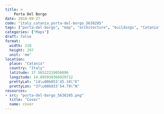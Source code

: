 ```yaml
---
title: > 
    Porta Del Borgo
date: 2018-09-27
code: "italy_catania_porta-del-borgo_5638205"
tags: ["porta-del-borgo", "map", "architecture", "buildings", "Catania", "Italy"]
categories: ["Maps"]
draft: false
format:
  width: 210
  height: 297
  unit: 'mm'
location:
  place: "Catania"
  country: "Italy"
  latitude: 37.56522219050896
  longitude: 14.895930368929712
  prettyLat: "14\u00b053'45.34\"E"
  prettyLon: "37\u00b033'54.79\"N"
resources:
- src: "porta-del-borgo_5638205.png"
  title: "Cover"
  name: cover
---
```

